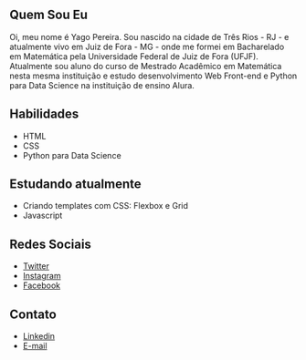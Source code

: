 ## Quem Sou Eu

Oi, meu nome é Yago Pereira. Sou nascido na cidade de Três Rios - RJ - e atualmente vivo em Juiz de Fora - MG - onde me formei em Bacharelado em Matemática pela Universidade Federal de Juiz de Fora (UFJF). Atualmente sou aluno do curso de Mestrado Acadêmico em Matemática nesta mesma instituição e estudo desenvolvimento Web Front-end e Python para Data Science na instituição de ensino Alura.
<!--
Hi, my name is Yago Pereira. I was born in Três Rios - RJ - and I'm currently living in Juiz de Fora - MG. I graduate with a bachelor's degree in mathematics at Universidade Federal de Juiz de Fora (UFJF). ... and I study Front-end Web Development and Python for Data Science at Alura.
-->

## Habilidades

- HTML
- CSS
- Python para Data Science

## Estudando atualmente

- Criando templates com CSS: Flexbox e Grid
- Javascript

## Redes Sociais

- [Twitter](https://twitter.com/yapeansa)
- [Instagram](https://instagram.com/yapeansa)
- [Facebook](https://facebook.com/yapeansa)

## Contato

- [Linkedin](https://www.linkedin.com/in/yago-pereira-dos-anjos-santos-85976750/)
- [E-mail](mailto:yago.pereira@estudante.ufjf.br)
